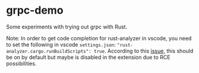 # grpc-demo

Some experiments with trying out grpc with Rust.

Note: In order to get code completion for rust-analyzer in vscode, you need to set the following in vscode `settings.json`: `"rust-analyzer.cargo.runBuildScripts": true`. According to this [issue](https://github.com/rust-lang/rust-analyzer/issues/6448), this should be on by default but maybe is disabled in the extension due to RCE possibilities.